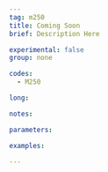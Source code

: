 ```yaml
---
tag: m250
title: Coming Soon
brief: Description Here

experimental: false
group: none

codes:
  - M250

long:

notes:

parameters:

examples:

---
```


